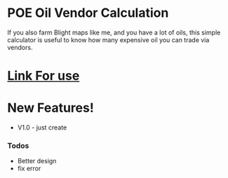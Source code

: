 # POE Oil Vendor Calculation


If you also farm Blight maps like me, and you have a lot of oils, this simple calculator is useful to know how many expensive oil you can trade via vendors.

# [Link For use](https://maksimsurmach.github.io/POE-Oil-Vendor-Calculation/)

# New Features!

  - V1.0 - just create




### Todos

 - Better design
- fix error
